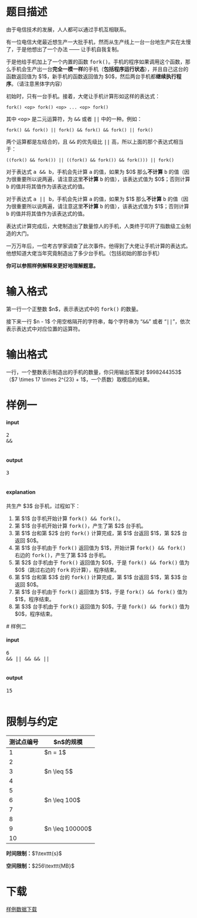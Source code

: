 # 题目描述

<p>由于电信技术的发展，人人都可以通过手机互相联系。</p>
<p>有一位电信大佬最近想生产一大批手机，然而从生产线上一台一台地生产实在太慢了，于是他想出了一个办法 —— 让手机自我复制。</p>
<p>于是他给手机加上了一个内置的函数 <samp>fork()</samp>。手机的程序如果调用这个函数，那么手机会生产出一台<strong>完全一模一样</strong>的手机（<strong>包括程序运行状态</strong>），并且自己这台的函数返回值为 $1$，新手机的函数返回值为 $0$，然后两台手机都<strong>继续执行程序</strong>。（请注意黑体字内容）</p>
<p>初始时，只有一台手机。接着，大佬让手机计算形如这样的表达式：</p>
<pre><code class="sh_cpp">fork() &lt;op&gt; fork() &lt;op&gt; ... &lt;op&gt; fork()</code></pre>
<p>其中 <samp>&lt;op&gt;</samp> 是二元运算符，为 <samp>&amp;&amp;</samp> 或者 <samp>||</samp> 中的一种。例如：</p>
<pre><code class="sh_cpp">fork() &amp;&amp; fork() || fork() &amp;&amp; fork() &amp;&amp; fork() || fork()</code></pre>
<p>两个运算都是左结合的，且 <samp>&amp;&amp;</samp> 的优先级比 <samp>||</samp> 高，所以上面的那个表达式相当于：</p>
<pre><code class="sh_cpp">((fork() &amp;&amp; fork()) || ((fork() &amp;&amp; fork()) &amp;&amp; fork())) || fork()</code></pre>
<p>对于表达式 <samp>a &amp;&amp; b</samp>，手机会先计算 <samp>a</samp> 的值，如果为 $0$ 那么<strong>不计算</strong> <samp>b</samp> 的值（因为很重要所以说两遍，请注意这里<strong>不计算</strong> <samp>b</samp> 的值），该表达式值为 $0$；否则计算 <samp>b</samp> 的值并将其值作为该表达式的值。</p>
<p>对于表达式 <samp>a || b</samp>，手机会先计算 <samp>a</samp> 的值，如果为 $1$ 那么<strong>不计算</strong> <samp>b</samp> 的值（因为很重要所以说两遍，请注意这里<strong>不计算</strong> <samp>b</samp> 的值），该表达式值为 $1$；否则计算 <samp>b</samp> 的值并将其值作为该表达式的值。</p>
<p>表达式计算完成后，大佬制造出了数量惊人的手机，人类终于叩开了指数级工业制造的大门。</p>
<p>一万万年后，一位考古学家调查了此次事件。他得到了大佬让手机计算的表达式。他想知道大佬当年究竟制造出了多少台手机。（包括初始的那台手机）</p>
<p><strong>你可以参照样例解释来更好地理解题意。</strong></p>

# 输入格式


<p>第一行一个正整数 $n$，表示表达式中的 <samp>fork()</samp> 的数量。</p>
<p>接下来一行 $n - 1$ 个用空格隔开的字符串，每个字符串为 “<samp>&amp;&amp;</samp>” 或者 “<samp>||</samp>”，依次表示表达式中对应位置的运算符。</p>

# 输出格式


<p>一行，一个整数表示制造出的手机的数量，你只用输出答案对 $998244353$（$7 \times 17 \times 2^{23} + 1$，一个质数）取模后的结果。</p>

# 样例一


<h4>input</h4>
<pre>2
&amp;&amp;

</pre>

<h4>output</h4>
<pre>3

</pre>

<h4>explanation</h4>
<p>共生产 $3$ 台手机，过程如下：</p>
<ol><li>第 $1$ 台手机开始计算 <samp>fork() &amp;&amp; fork()</samp>。</li>
<li>第 $1$ 台手机开始计算 <samp>fork()</samp>，产生了第 $2$ 台手机。</li>
<li>第 $1$ 台和第 $2$ 台的 <samp>fork()</samp> 计算完成，第 $1$ 台返回 $1$，第 $2$ 台返回 $0$。</li>
<li>第 $1$ 台手机由于 <samp>fork()</samp> 返回值为 $1$，开始计算 <samp>fork() &amp;&amp; fork()</samp> 右边的 <samp>fork()</samp>，产生了第 $3$ 台手机。</li>
<li>第 $2$ 台手机由于 <samp>fork()</samp> 返回值为 $0$，于是 <samp>fork() &amp;&amp; fork()</samp> 值为 $0$（跳过右边的 <samp>fork</samp> 的计算），程序结束。</li>
<li>第 $1$ 台和第 $3$ 台的 <samp>fork()</samp> 计算完成，第 $1$ 台返回 $1$，第 $3$ 台返回 $0$。</li>
<li>第 $1$ 台手机由于 <samp>fork()</samp> 返回值为 $1$，于是 <samp>fork() &amp;&amp; fork()</samp> 值为 $1$，程序结束。</li>
<li>第 $3$ 台手机由于 <samp>fork()</samp> 返回值为 $0$，于是 <samp>fork() &amp;&amp; fork()</samp> 值为 $0$，程序结束。</li>
</ol>
# 样例二


<h4>input</h4>
<pre>6
&amp;&amp; || &amp;&amp; &amp;&amp; ||

</pre>

<h4>output</h4>
<pre>15

</pre>


# 限制与约定


<div class="table-responsive">
<table class="table table-bordered table-text-center table-vertical-middle"><thead><tr><th>测试点编号</th>
<th>$n$的规模</th>
</tr></thead><tbody><tr><td>1</td><td>$n = 1$</td></tr><tr><td>2</td><td rowspan="3">$n \leq 5$</td></tr><tr><td>3</td></tr><tr><td>4</td></tr><tr><td>5</td><td rowspan="3">$n \leq 100$</td></tr><tr><td>6</td></tr><tr><td>7</td></tr><tr><td>8</td><td rowspan="3">$n \leq 100000$</td></tr><tr><td>9</td></tr><tr><td>10</td></tr></tbody></table></div>

<p><strong>时间限制：</strong>$1\texttt{s}$</p>
<p><strong>空间限制：</strong>$256\texttt{MB}$</p>

# 下载


<p><a href="/download.php?type=problem&amp;id=113">样例数据下载</a></p>
